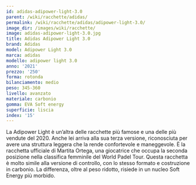 ```yaml
---
id: adidas-adipower-light-3.0
parent: /wiki/racchette/adidas/
permalink: /wiki/racchette/adidas/adipower-light-3.0/
image_dir: /images/wiki/racchette/
image: adidas-adipower-light-3.0.jpg
title: Adidas Adipower Light 3.0
brand: Adidas
model: Adipower Light 3.0
marca: adidas
modello: adipower light 3.0
anno: '2021'
prezzo: '250'
forma: rotonda
bilanciamento: medio
peso: 345-360
livello: avanzato
materiale: carbonio
gomma: EVA Soft energy
superficie: liscia
index: '15'
---
```

La Adipower Light è un’altra delle racchette più famose e una delle più vendute del 2020. Anche lei arriva alla sua terza versione, riconosciuta per avere una struttura leggera che la rende confortevole e maneggevole. È la racchetta ufficiale di Martita Ortega, una giocatrice che occupa la seconda posizione nella classifica femminile del World Padel Tour. Questa racchetta è molto simile alla versione di controllo, con lo stesso formato e costruzione in carbonio. La differenza, oltre al peso ridotto, risiede in un nucleo Soft Energy più morbido.